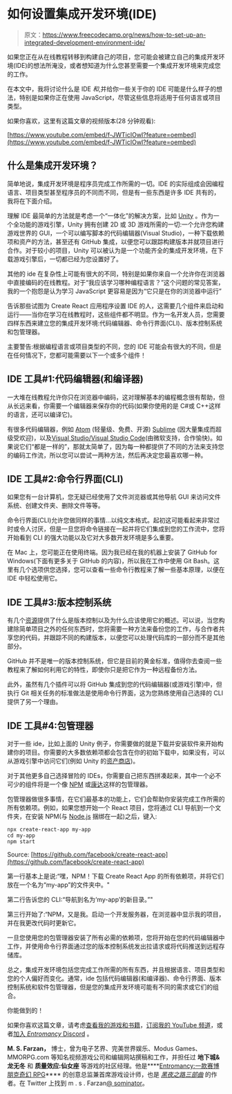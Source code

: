 # 如何设置集成开发环境(IDE)

> 原文：<https://www.freecodecamp.org/news/how-to-set-up-an-integrated-development-environment-ide/>

如果您正在从在线教程转移到构建自己的项目，您可能会被建立自己的集成开发环境(IDE)的想法所淹没，或者想知道为什么您甚至需要一个集成开发环境来完成您的工作。

在本文中，我将讨论什么是 IDE *和*,并给你一些关于你的 IDE 可能是什么样子的想法，特别是如果你正在使用 JavaScript，尽管这些信息将适用于任何语言或项目类型。

如果你喜欢，这里有这篇文章的视频版本(28 分钟观看):

[https://www.youtube.com/embed/f-JWTicIOwI?feature=oembed](https://www.youtube.com/embed/f-JWTicIOwI?feature=oembed)

## 什么是集成开发环境？

简单地说，集成开发环境是程序员完成工作所需的一切。IDE 的实际组成会因编程语言、项目类型甚至程序员的不同而不同，但是有一些东西是许多 IDE 共有的，我将在下面介绍。

理解 IDE 最简单的方法就是考虑一个“一体化”的解决方案，比如 [Unity](https://unity.com/) 。作为一个全功能的游戏引擎，Unity 拥有创建 2D 或 3D 游戏所需的一切:一个允许您构建游戏世界的 GUI，一个可以编写脚本的代码编辑器(Visual Studio)，一种下载依赖项和资产的方法，甚至还有 GitHub 集成，以便您可以跟踪构建版本并就项目进行合作。对于较小的项目，Unity 可以被认为是一个功能齐全的集成开发环境，在下载游戏引擎后，一切都已经为您设置好了。

其他的 ide 在复杂性上可能有很大的不同，特别是如果你来自一个允许你在浏览器中直接编码的在线教程。对于“我应该学习哪种编程语言？”这个问题的常见答案，我的一个抱怨是认为学习 JavaScript 更容易是因为“它只是在你的浏览器中运行”

告诉那些试图为 Create React 应用程序设置 IDE 的人，这需要几个组件来启动和运行——当你在学习在线教程时，这些组件都不明显。作为一名开发人员，您需要四样东西来建立您的集成开发环境:代码编辑器、命令行界面(CLI)、版本控制系统和包管理器。

主要警告:根据编程语言或项目类型的不同，您的 IDE 可能会有很大的不同，但是在任何情况下，您都可能需要以下一个或多个组件！

## IDE 工具#1:代码编辑器(和编译器)

一大堆在线教程允许你只在浏览器中编码，这对理解基本的编程概念很有帮助，但从长远来看，你需要一个编辑器来保存你的代码(如果你使用的是 C#或 C++这样的语言，还可以编译它)。

有很多代码编辑器，例如 [Atom](https://atom.io/) (轻量级、免费、开源) [Sublime](https://www.sublimetext.com/) (因大量集成而超级受欢迎)，以及[Visual Studio/Visual Studio Code](https://visualstudio.microsoft.com/)(由微软支持，合作愉快)。如果说它们“都是一样的”，那就太简单了，因为每一种都提供了不同的方法来支持您的编码工作流，所以您可以尝试一两种方法，然后再决定您最喜欢哪一种。

## IDE 工具#2:命令行界面(CLI)

如果您有一台计算机，您无疑已经使用了文件浏览器或其他导航 GUI 来访问文件系统、创建文件夹、删除文件等等。

命令行界面(CLI)允许您做同样的事情...以纯文本格式。起初这可能看起来非常过时或令人讨厌，但是一旦您将命令链接在一起并将它们集成到您的工作流中，您将开始看到 CLI 的强大功能以及它对大多数开发环境是多么重要。

在 Mac 上，您可能正在使用终端。因为我已经在我的机器上安装了 GitHub for Windows(下面有更多关于 GitHub 的内容)，所以我在工作中使用 Git Bash。这里有几个选项供您选择，您可以查看一些命令行教程来了解一些基本原理，以便在 IDE 中轻松使用它。

## IDE 工具#3:版本控制系统

有几个[资源](https://git-scm.com/book/en/v2/Getting-Started-About-Version-Control)提供了什么是版本控制以及为什么应该使用它的概述。可以说，当您构建除简单项目之外的任何东西时，您将需要一种方法来备份您的工作，与合作者共享您的代码，并跟踪不同的构建版本，以便您可以处理代码库的一部分而不是其他部分。

GitHub 并不是唯一的版本控制系统，但它是目前的黄金标准，值得你去查阅一些教程来了解如何利用它的特性，即使你只是把它作为一种远程备份方法。

此外，虽然有几个插件可以将 GitHub 集成到您的代码编辑器(或游戏引擎)中，但执行 Git 相关任务的标准做法是使用命令行界面，这为您熟练使用自己选择的 CLI 提供了另一个理由。

## IDE 工具#4:包管理器

对于一些 ide，比如上面的 Unity 例子，你需要做的就是下载并安装软件来开始构建你的项目。你需要的大多数依赖项都会包含在你的初始下载中，如果没有，可以从游戏引擎中访问它们(例如 Unity 的[资产商店](https://assetstore.unity.com/))。

对于其他更多自己选择冒险的 IDEs，你需要自己把东西拼凑起来，其中一个必不可少的组件将是一个像 [NPM](https://www.npmjs.com/) 或[康达](https://docs.conda.io/en/latest/)这样的包管理器。

包管理器做很多事情，在它们最基本的功能上，它们会帮助你安装完成工作所需的所有依赖项。例如，如果您想开始一个 React 项目，您将通过 CLI 导航到一个文件夹，在安装 NPM(与 [Node.js](https://nodejs.org/en/) 捆绑在一起)之后，键入:

```
npx create-react-app my-app 
cd my-app 
npm start
```

Source: [https://github.com/facebook/create-react-app](https://github.com/facebook/create-react-app)

第一行基本上是说:“嘿，NPM！下载 Create React App 的所有依赖项，并将它们放在一个名为“my-app”的文件夹中。"

第二行告诉您的 CLI:“导航到名为‘my-app’的新目录。”"

第三行开始了:“NPM，又是我。启动一个开发服务器，在浏览器中显示我的项目，并在我更改代码时更新它。

一旦您使用您的包管理器安装了所有必需的依赖项，您将开始在您的代码编辑器中工作，并使用命令行界面通过您的版本控制系统发出拉请求或将代码推送到远程存储库。

总之，集成开发环境包括您完成工作所需的所有东西，并且根据语言、项目类型和您的个人偏好而变化。通常，ide 包括代码编辑器(和编译器)、命令行界面、版本控制系统和软件包管理器，但是您的集成开发环境可能有不同的需求或它们的组合。

你能做到的！

如果你喜欢这篇文章，请考虑[查看我的游戏和书籍](https://www.nightpathpub.com/)，[订阅我的 YouTube 频道](https://www.youtube.com/msfarzan?sub_confirmation=1)，或者[加入 *Entromancy* Discord](https://discord.gg/RF6k3nB) 。

****M. S. Farzan，**** 博士，曾为电子艺界、完美世界娱乐、Modus Games、MMORPG.com 等知名视频游戏公司和编辑网站撰稿和工作，并担任过 ****地下城&龙无冬**** 和 ****质量效应:仙女座**** 等游戏的社区经理。他是****[Entromancy:一款赛博朋克奇幻 RPG](https://www.entromancy.com/rpg)**** 的创意总监兼首席游戏设计师，也是 *[黑夜之路三部曲](http://nightpathpub.com/books)* 的作者。在 Twitter 上找到 m . s . Farzan[@ sominator](http://www.twitter.com/sominator)。